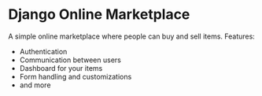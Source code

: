 
# Django Online Marketplace

A simple online marketplace where people can buy and sell items. Features:
- Authentication
- Communication between users
- Dashboard for your items
- Form handling and customizations
- and more

